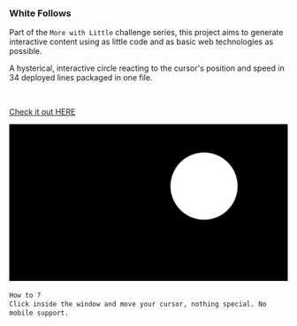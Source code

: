 ### White Follows

Part of the `More with Little` challenge series, this project aims to generate interactive content using as little code and as basic web technologies as possible.

A hysterical, interactive circle reacting to the cursor's position and speed in 34 deployed lines packaged in one file.

<br />

[Check it out HERE](https://olgv.github.io/morelittle-whitefollows/)

![](/whitefollows.jpg)
```
How to ?  
Click inside the window and move your cursor, nothing special. No mobile support.
```